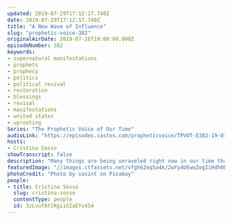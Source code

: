 ```yaml
---
updated: 2019-07-29T17:12:17.740Z
date: 2019-07-29T17:12:17.740Z
title: "A New Wave of Influence"
slug: "prophetic-voice-382"
originalAirDate: 2019-07-26T19:00:00.000Z
episodeNumber: 382
keywords:
- supernatural manifestations
- prophets
- prophecy
- politics
- political revival
- restoration
- blessings
- revival
- manifestations
- united states
- uprooting
Series: "The Prophetic Voice of Our Time"
audioLink: "https://episodes.castos.com/propheticvoice/TPVOT-E382-19-07-27-28-19-A-New-Wave-of-Influence.mp3"
hosts:
- Cristina Sosso
showTranscript: false
description: "Many things are being unraveled right now in our time that we never thought possible and it will get deeper and deeper throughout this year and beyond. I am so excited with the new breed of prophets that are now in the front lines and there will be more nameless faceless people that will join the ranks and take the five offices and they will take over and they will be in every sector of society because we now transition finally from the Levitical priesthood into the priesthood of the order of Melchizedek..."
featuredImage: "//images.ctfassets.net/vfgh62eq5a4k/2wYy4UEwoZogIiHdh0BMeJ/d593168d6e4f1d64541e2809ec9a69ce/mother_daughter_beach-1807500.jpg"
photoCredit: "Photo by sasint on Pixabay"
people:
- title: Cristina Sosso
  slug: cristina-sosso
  contentType: people
  id: 3zLvufAtlKgiiGIaEYs4S4
---
```


